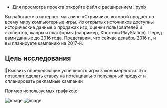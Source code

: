 - Для просмотра проекта откройте файл с расширением .ipynb

Вы работаете в интернет-магазине «Стримчик», который продаёт по всему миру компьютерные игры. Из открытых источников доступны исторические данные о продажах игр, оценки пользователей и экспертов, жанры и платформы (например, Xbox или PlayStation). Перед вами данные до 2016 года. Представим, что сейчас декабрь 2016 г., и вы планируете кампанию на 2017-й.

## Цель исследования
📌Выявить определяющие успешность игры закономерности. Это позволит сделать ставку на потенциально популярный продукт и спланировать рекламные кампании

Пример используемых графиков:

![image](https://github.com/eytelar/ds_training_projects/assets/67976513/d60775ef-4d03-47c9-aba3-66bc5c07fc21)
![image](https://github.com/eytelar/ds_training_projects/assets/67976513/775c46e1-bfb5-4ee8-8bdd-887e750639de)

